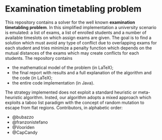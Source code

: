 # Examination timetabling problem
This repository contains a solver for the well known **examination timetabling problem**.
In this simplified implementation a university scenario is emulated: a list of exams, a list of enrolled students and a number of available timeslots on which assign exams are given.
The goal is to find a solution which must avoid any type of conflict due to overlapping exams for each student and tries minimize a penalty function which depends on the mutual distances of the exams which may create conflicts for each students.
The repository contains
- the mathematical model of the problem (in LaTeX);
- the final report with results and a full explanation of the algorithm and the code (in LaTeX);
- the entire code implementation (in Java).

The strategy implemented does not exploit a standard heuristic or meta-heuristic algorithm. Insted, our algorithm adopts a mixed approach which exploits a taboo list paradigm with the concept of random mutation to escape from flat regions.
Contributors, in alphabetic order:
- @bubazzo
- @franzonistefano
- @Vooriden
- @CapCandy